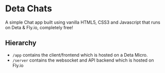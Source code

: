 # Deta Chats

A simple Chat app built using vanilla HTML5, CSS3 and Javascript that runs on Deta & Fly.io, completely free!

## Hierarchy
- `/app` contains the client/frontend which is hosted on a Deta Micro.
- `/server` contains the websocket and API backend which is hosted on Fly.io